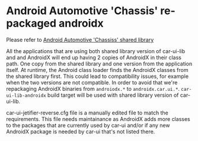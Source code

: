 # Android Automotive 'Chassis' re-packaged androidx
Please refer to [Android Automotive 'Chassiss' shared library](../sharedlibrary/README.md)

All the applications that are using both shared library version of car-ui-lib and and AndroidX will end up having 2 copies of AndroidX in their class path. One copy from the shared library and one version from the application itself. At runtime, the Android class loader finds the AndroidX classes from the shared library first. This could lead to compatibility issues, for example when the two versions are not compatible. In order to avoid that we're repackaging AndroidX binaries from `androiodx.*` to `androidx.car.ui.*`. `car-ui-lib-androidx` build target will be used with shared library version of car-ui-lib.

car-ui-jetifier-reverse.cfg file is a manually edited file to match the requirements. This file needs maintainance as AndroidX adds more classes to the packages that are currently used by car-ui and/or if any new AndroidX package is needed by car-ui that's not listed there.
